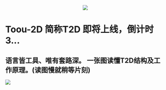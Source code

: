 <p align="center"><a href="https://www.toou.net" target="_blank"><img src="http://toou.oss-cn-hangzhou.aliyuncs.com/toou_logo.jpg"></a></p>

# Toou-2D 简称T2D 即将上线，倒计时3...

## 语言皆工具、唯有套路深。 一张图读懂T2D结构及工作原理。(读图慢就稍等片刻)

![](http://www.showfl.com/toou2d.png)

